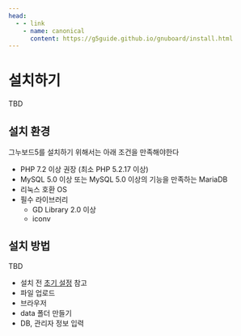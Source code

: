 ```yaml
---
head:
  - - link
    - name: canonical
      content: https://g5guide.github.io/gnuboard/install.html
---
```

# 설치하기

TBD

## 설치 환경

그누보드5를 설치하기 위해서는 아래 조건을 만족해야한다

- PHP 7.2 이상 권장 (최소 PHP 5.2.17 이상)
- MySQL 5.0 이상 또는 MySQL 5.0 이상의 기능을 만족하는 MariaDB
- 리눅스 호환 OS
- 필수 라이브러리
  - GD Library 2.0 이상
  - iconv

## 설치 방법

TBD


- 설치 전 [초기 설정](/gnuboard/config) 참고
- 파일 업로드
- 브라우저
- data 폴더 만들기
- DB, 관리자 정보 입력
